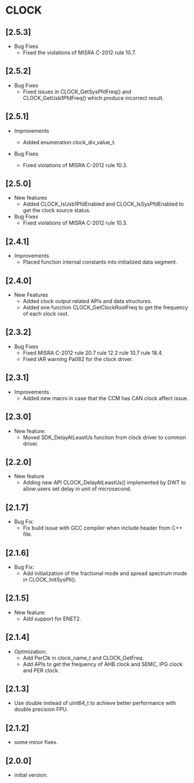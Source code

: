 # CLOCK

## [2.5.3]

- Bug Fixes
  - Fixed the violations of MISRA C-2012 rule 10.7.

## [2.5.2]

- Bug Fixes
  - Fixed issues in CLOCK_GetSysPfdFreq() and CLOCK_GetUsb1PfdFreq() which produce incorrect result.

## [2.5.1]

- Improvements

  - Added enumeration clock_div_value_t.

- Bug Fixes

  - Fixed violations of MISRA C-2012 rule 10.3.

## [2.5.0]

- New features
  - Added CLOCK_IsUsb1PfdEnabled and CLOCK_IsSysPfdEnabled to get the clock source status.
- Bug Fixes
  - Fixed violations of MISRA C-2012 rule 10.3.

## [2.4.1]

- Improvements
  - Placed function internal constants into initialized data segment.

## [2.4.0]

- New Features
  - Added clock output related APIs and data structures.
  - Added one function CLOCK_GetClockRootFreq to get the frequency of each clock root.

## [2.3.2]

- Bug Fixes
  - Fixed MISRA C-2012 rule 20.7 rule 12.2 rule 10.7 rule 18.4.
  - Fixed IAR warning Pa082 for the clock driver.

## [2.3.1]

- Improvements
  - Added new macro in case that the CCM has CAN clock affect issue.

## [2.3.0]

- New feature:
  - Moved SDK_DelayAtLeastUs function from clock driver to common driver.

## [2.2.0]

- New feature
  - Adding new API CLOCK_DelayAtLeastUs() implemented by DWT to allow users set delay in unit of microsecond.

## [2.1.7]

- Bug Fix:
  - Fix build issue with GCC compiler when include header from C++ file.

## [2.1.6]

- Bug Fix:
  - Add initialization of the fractional mode and spread spectrum mode in CLOCK_InitSysPll().

## [2.1.5]

- New feature:
  - Add support for ENET2.

## [2.1.4]

- Optimization:
  - Add PerClk in clock_name_t and CLOCK_GetFreq.
  - Add APIs to get the frequency of AHB clock and SEMC, IPG clock and PER clock.

## [2.1.3]

- Use double instead of uint64_t to achieve better performance with double precision FPU.

## [2.1.2]

- some minor fixes.

## [2.0.0]

- initial version.
